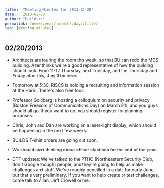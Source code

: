 ```yaml
---
title:  "Meeting Minutes for 2013-02-20"
date:   2013-02-20
author: "buildscc"
permalink: /news/:year/:month/:day/:title/
tag: [meeting-minutes]
---
```


## 02/20/2013

- Architects are touring the room	this week, so that BU can redo the MCS building. Azer thinks we're a good representative of how the building should look. From	11-12 Thursday,	next Tuesday, and the Thursday and Friday after this, they'll be here.

- Tomorrow at 5:30, RISCS is holding a recruiting and information session at the Hariri. There's also free food.

- Professor Goldberg is hosting a colloquium on security and privacy (Boston Freedom of Communications Day) on March 8th, and you guys should all go. If you want to go, you should register for planning purposes.

- Chris, John and Dan are working on a laser-light display, which should be happening in the next few weeks.

- BUILDS T-shirt orders are going out soon.

- We should start thinking about officer elections for the end of the year.

- CTF updates: We've talked to the PTHC (Northeastern Security Club, don't Google though) people, and they're going to help us make challenges and stuff. We've roughly pencilled in a date for early June, but that's very preliminary. If	you want to help create or test challenges, come talk to Allan, Jeff Crowell or me.
